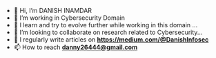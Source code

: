 - 👋 Hi, I’m DANISH INAMDAR
- 🔭 I’m working in Cybersecurity Domain
- 🌱 I learn and try to evolve further while working in this domain ...
- 👯 I’m looking to collaborate on research related to Cybersecurity...
- 📝 I regularly write articles on <strong><a href="https://medium.com/@DanishInfosec">https://medium.com/@DanishInfosec</a></strong>
- 📫 How to reach <strong><a href="mailto:danny26444@gmail.com">danny26444@gmail.com</a></strong>

<!---
Danishongithub/Danishongithub is a ✨ special ✨ repository because its `README.md` (this file) appears on your GitHub profile.
You can click the Preview link to take a look at your changes.
--->
